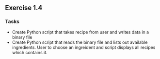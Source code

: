 ## Exercise 1.4

### Tasks

- Create Python script that takes recipe from user and writes data in a binary file
- Create Python script that reads the binary file and lists out available ingredients. User to choose an ingreident and script displays all recipes which contains it.
